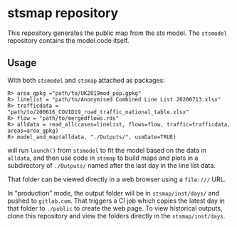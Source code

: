 # stsmap repository

This repository generates the public map from the sts model. The `stsmodel` repository contains the 
model code itself.

## Usage

With both `stsmodel` and `stsmap` attached as packages:

```
R> area_gpkg ="path/to/UK2019mod_pop.gpkg"
R> linelist = "path/to/Anonymised Combined Line List 20200713.xlsx"
R> trafficdata = "path/to/200616_COVID19_road_traffic_national_table.xlsx"
R> flow = "path/to/mergedflows.rds"
R> alldata = read_all(cases=linelist, flows=flow, traffic=trafficdata, areas=area_gpkg)
R> model_and_map(alldata, "./Outputs/", useDate=TRUE)
```

will run `launch()` from `stsmodel` to fit the model based on the data in `alldata`, and then
use code in `stsmap` to build maps and plots in a subdirectory of `./Outputs/` named after
the last day in the line list data.

That folder can be viewed directly in a web browser using a `file:///` URL.

In "production" mode, the output folder will be in `stsmap/inst/days/` and pushed to `gitlab.com`. That 
triggers a CI job which copies the latest day in that folder to `./public` to create the web page. To 
view historical outputs, clone this repository and view the folders directly in the `stsmap/inst/days`.

